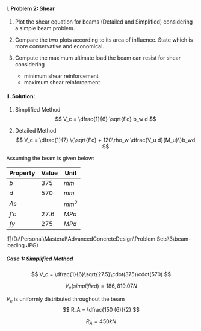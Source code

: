 #### I. Problem 2: Shear

1. Plot the shear equation for beams (Detailed and Simplified) considering a simple beam problem.

2. Compare the two plots according to its area of influence. State which is more conservative and economical.

3. Compute the maximum  ultimate load the beam can resist for shear considering 
   - minimum shear reinforcement
   - maximum shear reinforcement



#### II. Solution:

1. Simplified Method
   $$
   V_c = \dfrac{1}{6} \sqrt{f'c} b_w d
   $$

2. Detailed Method
   $$
   V_c = \dfrac{1}{7} \{\sqrt{f'c} + 120\rho_w \dfrac{V_u d}{M_u}\}b_wd
   $$


Assuming the beam is given below:

| Property | Value | Unit   |
| -------- | ----- | ------ |
| $b$      | 375   | $mm$   |
| $d$      | 570   | $mm$   |
| $As$     |       | $mm^2$ |
| $f'c$    | 27.6  | $MPa$  |
| $fy$     | 275   | $MPa$  |

![](D:\Personal\Masteral\AdvancedConcreteDesign\Problem Sets\3\beam-loading.JPG)



##### Case 1: Simplified Method

$$
V_c = \dfrac{1}{6}\sqrt{27.5}\cdot(375)\cdot(570)
$$

$$
V_c(simplified) =186,819.07N
$$

$V_c$ is uniformly distributed throughout the beam
$$
R_A = \dfrac{150 (6)}{2}
$$

$$
R_A = 450 kN
$$

